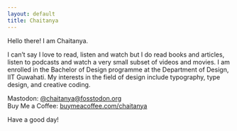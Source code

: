 ```yaml
---
layout: default
title: Chaitanya
---
```

Hello there! I am Chaitanya.

I can’t say I love to read, listen and watch but I do read books and articles, listen to podcasts and watch a very small subset of videos and movies. I am enrolled in the Bachelor of Design programme at the Department of Design, IIT Guwahati. My interests in the field of design include typography, type design, and creative coding.

Mastodon: [@chaitanya@fosstodon.org](https://fosstodon.org/@chaitanya)\
Buy Me a Coffee: [buymeacoffee.com/chaitanya](https://www.buymeacoffee.com/chaitanya)

Have a good day!
			

